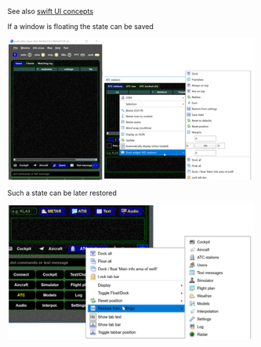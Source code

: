 <!--
    SPDX-FileCopyrightText: Copyright (C) swift Project Community / Contributors
    SPDX-License-Identifier: GFDL-1.3-only
-->

See also [swift UI concepts](./ui_concepts.md)

If a window is floating the state can be saved

![](./../img/windowstate.jpg)

Such a state can be later restored

![](./../img/windowstaterestore.jpg)

